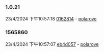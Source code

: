 ### 1.0.21

23/4/2024 下午10:57:18
[0162814](https://github.com/polarove/release-by-tags/commit/016281467a5ad5ad514d5d9e0fc0f13204ac48bf) - [polarove](https://github.com/polarove)

### 1565860

23/4/2024 下午10:57:07
[eb4d057](https://github.com/polarove/release-by-tags/commit/eb4d0573a6cb7b5ec5c0218ae1f03b2bb645feff) - [polarove](https://github.com/polarove)

